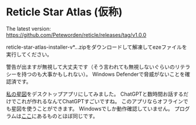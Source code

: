 # Reticle Star Atlas (仮称)
The latest version: https://github.com/Peteworden/reticle/releases/tag/v1.0.0

reticle-star-atlas-installer-v*.*.*.zipをダウンロードして解凍してezeファイルを実行してください。

警告が出ますが無視して大丈夫です（そう言われても無視しないぐらいのリテラシーを持つのも大事かもしれない）。
Windows Defenderで脅威がないことを確認済です。

[私の星図](https://peteworden.github.io/Soleil/chart.html)をデスクトップアプリにしてみました。
ChatGPTと数時間お話するだけでこれが作れるなんてChatGPTすごいですね。
このアプリならオフラインでも星図を使うことができます。
Windowsでしか動作確認していません。
プログラムは[ここ](https://github.com/Peteworden/Soleil)にあるものとほぼ同じです。

